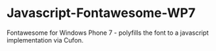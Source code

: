 # Javascript-Fontawesome-WP7
Fontawesome for Windows Phone 7 - polyfills the font to a javascript implementation via Cufon.

